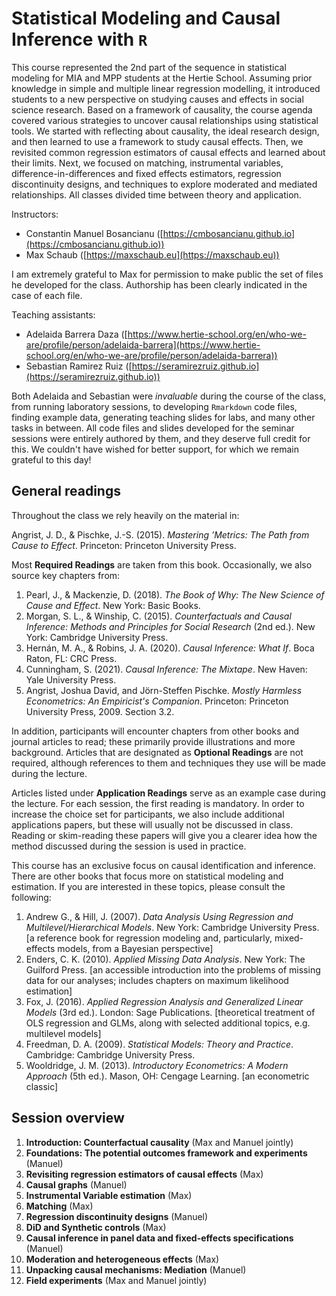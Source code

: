 # Statistical Modeling and Causal Inference with `R`
 
This course represented the 2nd part of the sequence in statistical modeling for MIA and MPP students at the Hertie School. Assuming prior knowledge in simple and multiple linear regression modelling, it introduced students to a new perspective on studying causes and effects in social science research. Based on a framework of causality, the course agenda covered various strategies to uncover causal relationships using statistical tools. We started with reflecting about causality, the ideal research design, and then learned to use a framework to study causal effects. Then, we revisited common regression estimators of causal effects and learned about their limits. Next, we focused on matching, instrumental variables, difference-in-differences and fixed effects estimators, regression discontinuity designs, and techniques to explore moderated and mediated relationships. All classes divided time between theory and application.

Instructors:

- Constantin Manuel Bosancianu ([https://cmbosancianu.github.io](https://cmbosancianu.github.io))
- Max Schaub ([https://maxschaub.eu](https://maxschaub.eu))

I am extremely grateful to Max for permission to make public the set of files he developed for the class. Authorship has been clearly indicated in the case of each file.

Teaching assistants:

- Adelaida Barrera Daza ([https://www.hertie-school.org/en/who-we-are/profile/person/adelaida-barrera](https://www.hertie-school.org/en/who-we-are/profile/person/adelaida-barrera))
- Sebastian Ramirez Ruiz ([https://seramirezruiz.github.io](https://seramirezruiz.github.io))

Both Adelaida and Sebastian were *invaluable* during the course of the class, from running laboratory sessions, to developing `Rmarkdown` code files, finding example data, generating teaching slides for labs, and many other tasks in between. All code files and slides developed for the seminar sessions were entirely authored by them, and they deserve full credit for this. We couldn't have wished for better support, for which we remain grateful to this day!

## General readings

Throughout the class we rely heavily on the material in:

Angrist, J. D., & Pischke, J.-S. (2015). *Mastering ’Metrics: The Path from Cause to Effect*. Princeton: Princeton University Press.

Most **Required Readings** are taken from this book. Occasionally, we also source key chapters from:

1. Pearl, J., & Mackenzie, D. (2018). *The Book of Why: The New Science of Cause and Effect*. New York: Basic Books.
2. Morgan, S. L., & Winship, C. (2015). *Counterfactuals and Causal Inference: Methods and Principles for Social Research* (2nd ed.). New York: Cambridge University Press.
3. Hernán, M. A., & Robins, J. A. (2020). *Causal Inference: What If*. Boca Raton, FL: CRC Press.
4. Cunningham, S. (2021). *Causal Inference: The Mixtape*. New Haven: Yale University Press.
5. Angrist, Joshua David, and Jörn-Steffen Pischke. *Mostly Harmless Econometrics: An Empiricist's Companion*. Princeton: Princeton University Press, 2009. Section 3.2.

In addition, participants will encounter chapters from other books and journal articles to read; these primarily provide illustrations and more background. Articles that are designated as **Optional Readings** are not required, although references to them and techniques they use will be made during the lecture. 

Articles listed under **Application Readings** serve as an example case during the lecture. For each session, the first reading is mandatory. In order to increase the choice set for participants, we also include additional applications papers, but these will usually not be discussed in class. Reading or skim-reading these papers will give you a clearer idea how the method discussed during the session is used in practice.

This course has an exclusive focus on causal identification and inference. There are other books that focus more on statistical modeling and estimation. If you are interested in these topics, please consult the following:

1. Andrew G., & Hill, J. (2007). *Data Analysis Using Regression and Multilevel/Hierarchical Models*. New York: Cambridge University Press. [a reference book for regression modeling and, particularly, mixed-effects models, from a Bayesian perspective]
2. Enders, C. K. (2010). *Applied Missing Data Analysis*. New York: The Guilford Press. [an accessible introduction into the problems of missing data for our analyses; includes chapters on maximum likelihood estimation]
3. Fox, J. (2016). *Applied Regression Analysis and Generalized Linear Models* (3rd ed.). London: Sage Publications. [theoretical treatment of OLS regression and GLMs, along with selected additional topics, e.g. multilevel models]
4. Freedman, D. A. (2009). *Statistical Models: Theory and Practice*. Cambridge: Cambridge University Press.
5. Wooldridge, J. M. (2013). *Introductory Econometrics: A Modern Approach* (5th ed.). Mason, OH: Cengage Learning. [an econometric classic]

## Session overview

1. **Introduction: Counterfactual causality** (Max and Manuel jointly)
2. **Foundations: The potential outcomes framework and experiments** (Manuel)
3. **Revisiting regression estimators of causal effects** (Max)
4. **Causal graphs** (Manuel)
5. **Instrumental Variable estimation** (Max)
6. **Matching** (Max)
7. **Regression discontinuity designs** (Manuel)
8. **DiD and Synthetic controls** (Max)
9. **Causal inference in panel data and fixed-effects specifications** (Manuel)
10. **Moderation and heterogeneous effects** (Max)
11. **Unpacking causal mechanisms: Mediation** (Manuel)
12. **Field experiments** (Max and Manuel jointly)

